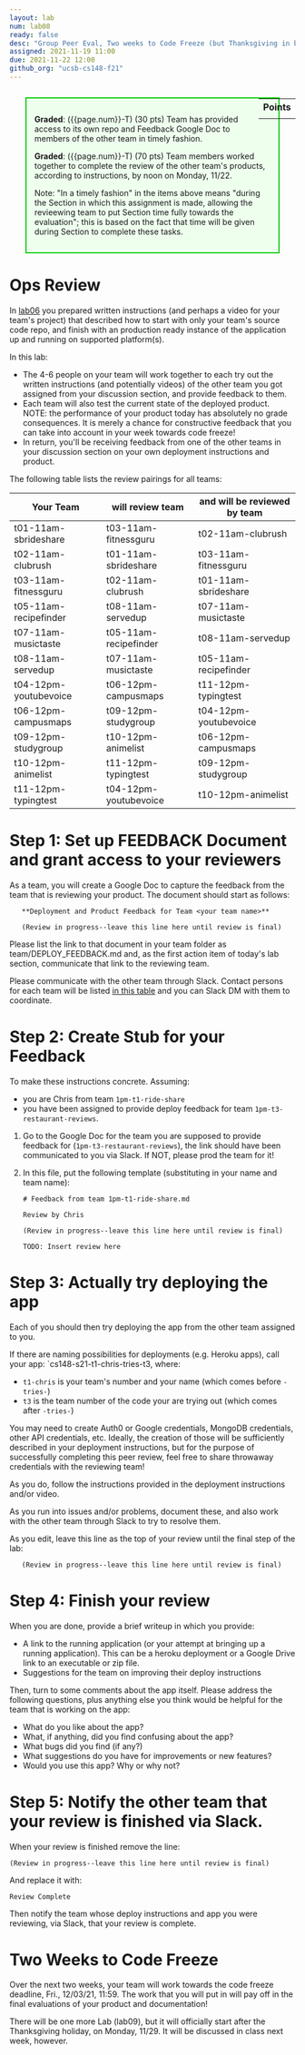 ```yaml
---
layout: lab
num: lab08
ready: false
desc: "Group Peer Eval, Two weeks to Code Freeze (but Thanksgiving in between)"
assigned: 2021-11-19 11:00
due: 2021-11-22 12:00
github_org: "ucsb-cs148-f21"
---
```


<style>
div.grade { margin: 2em; padding: 1em; border: 2px solid #0c0; background-color: #efe; }   
</style>

<div style="float:right; width: auto;">

<table style="margin-top:1em;">
<tr>
   <th>Points</th>
</tr>
<tr>
   <td class="pointCount"></td>
</tr>
</table>

</div>

<div class="grade" markdown="1">

**Graded**: ({{page.num}}-T) (30 pts) Team has provided access to its own repo and Feedback Google Doc to members of the other team in timely fashion.

**Graded**: ({{page.num}}-T) (70 pts) Team members worked together to complete the review of the other team's products, according to instructions, by noon on Monday, 11/22.

Note: "In a timely fashion" in the items above means "during the Section in which this assignment is made, allowing the revieewing team to put Section time fully towards the evaluation"; this is based
on the fact that time will be given during Section to complete these tasks.

</div>


# Ops Review

In [lab06](https://ucsb-cs148.github.io/f21/lab/lab06-ops/) you prepared written instructions (and perhaps a video for your team's project) that 
described how to start with only your team's source code repo, and finish with an production ready instance of the application
up and running on supported platform(s).

In this lab:
* The 4-6 people on your team will work together to each try out the written instructions (and potentially videos) of the other team you got assigned from your discussion section, and provide feedback to them.
* Each team will also test the current state of the deployed product. NOTE: the performance of your product today has absolutely no grade consequences. It is merely a chance for constructive feedback that you can take into account in your week towards code freeze!  
* In return, you'll be receiving feedback from one of the other teams in your discussion section on your own deployment instructions and product.

The following table lists the review pairings for all teams: 

| Your Team  | will review team | and will be reviewed by team |
|---|---|---|
| t01-11am-sbrideshare  | t03-11am-fitnessguru  | t02-11am-clubrush  |
| t02-11am-clubrush	  | t01-11am-sbrideshare  | t03-11am-fitnessguru  |
| t03-11am-fitnessguru	 | t02-11am-clubrush  |  t01-11am-sbrideshare |
| t05-11am-recipefinder | t08-11am-servedup  | t07-11am-musictaste |
| t07-11am-musictaste  | t05-11am-recipefinder  |  t08-11am-servedup |
| t08-11am-servedup	  | t07-11am-musictaste  |  t05-11am-recipefinder |
| t04-12pm-youtubevoice  | t06-12pm-campusmaps  | t11-12pm-typingtest  |
| t06-12pm-campusmaps  | t09-12pm-studygroup  | t04-12pm-youtubevoice  |
| t09-12pm-studygroup  | t10-12pm-animelist  | t06-12pm-campusmaps  |
| t10-12pm-animelist  | t11-12pm-typingtest  | t09-12pm-studygroup  |
| t11-12pm-typingtest  | t04-12pm-youtubevoice  | t10-12pm-animelist  |

# Step 1: Set up FEEDBACK Document and grant access to your reviewers

As a team, you will create a Google Doc to capture the feedback from the team that is reviewing your product. 
The document should start as follows: 

```
   **Deployment and Product Feedback for Team <your team name>**

   (Review in progress--leave this line here until review is final)
```

Please list the link to that document in your team folder as team/DEPLOY_FEEDBACK.md and, as the first action item of today's lab section, communicate that link to the reviewing team. 

Please communicate with the other team through Slack. Contact persons for each team will be listed [in this table](https://docs.google.com/spreadsheets/d/1Fbgnn-mS1Dm7-1M0k3-fMMAEFtWNSMeTqeH5dFIXLTY/edit?usp=sharing) and you can Slack DM with them to coordinate. 


# Step 2: Create Stub for your Feedback

To make these instructions concrete. Assuming: 
* you are Chris from team `1pm-t1-ride-share`
* you have been assigned to provide deploy feedback for team `1pm-t3-restaurant-reviews`.

1. Go to the Google Doc for the team you are supposed to provide feedback for (`1pm-t3-restaurant-reviews`), the link should have been communicated to you via Slack. If NOT, please prod the team for it! 
2. In this file, put the following template (substituting in your name and team name):

   ```
   # Feedback from team 1pm-t1-ride-share.md

   Review by Chris
   
   (Review in progress--leave this line here until review is final)
   
   TODO: Insert review here
   
   ```
   
# Step 3: Actually try deploying the app

Each of you should then try deploying the app from the other team assigned to you.  

If there are naming possibilities for deployments (e.g. Heroku apps), call your app: `cs148-s21-t1-chris-tries-t3, where:
* `t1-chris` is your team's number and your name (which comes before `-tries-`)
* `t3` is the team number of the code your are trying out (which comes after `-tries-`)

You may need to create Auth0 or Google credentials, MongoDB credentials, other API credentials, etc. Ideally, the creation of those will be sufficiently described in your deployment instructions, but for the purpose of successfully completing this peer review, feel free to share throwaway credentials with the reviewing team!   

As you do, follow the instructions provided in the deployment instructions and/or video.

As you run into issues and/or problems, document these, and also work with the other team through Slack to try to resolve them.

As you edit, leave this line as the top of your review until the final step of the lab:

```
   (Review in progress--leave this line here until review is final)
```

# Step 4: Finish your review
 
When you are done, provide a brief writeup in which you provide:

* A link to the running application (or your attempt at bringing up a running application). This can be a heroku deployment or a Google Drive link to an executable or zip file. 
* Suggestions for the team on improving their deploy instructions

Then, turn to some comments about the app itself.  Please address the following questions, plus
anything else you think would be helpful for the team that is working on the app:

- What do you like about the app?
- What, if anything, did you find confusing about the app? 
- What bugs did you find (if any?)
- What suggestions do you have for improvements or new features?
- Would you use this app?  Why or why not?

# Step 5: Notify the other team that your review is finished via Slack.

When your review is finished remove the line:

```
(Review in progress--leave this line here until review is final)
```

And replace it with:

```
Review Complete
```

Then notify the team whose deploy instructions and app you were reviewing, via Slack, that your review is complete.

# Two Weeks to Code Freeze 

Over the next two weeks, your team will work towards the code freeze deadline, Fri., 12/03/21, 11:59. 
The work that you will put in will pay off in the final evaluations of your product and documentation! 

There will be one more Lab (lab09), but it will officially start after the Thanksgiving holiday, on Monday, 11/29. It will be discussed in class next week, however. 